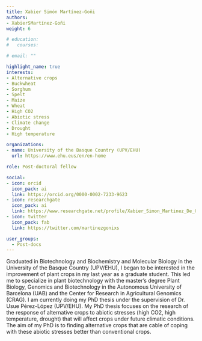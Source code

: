 ```yaml
---
title: Xabier Simón Martínez-Goñi
authors:
- XabierSMartínez-Goñi
weight: 6

# education:
#   courses:

# email: ""

highlight_name: true
interests:
- Alternative crops
- Buckwheat
- Sorghum
- Spelt
- Maize
- Wheat
- High CO2
- Abiotic stress
- Climate change
- Drought
- High temperature

organizations:
- name: University of the Basque Country (UPV/EHU)
  url: https://www.ehu.eus/en/en-home

role: Post-doctoral fellow

social:
- icon: orcid
  icon_pack: ai
  link: https://orcid.org/0000-0002-7233-9623
- icon: researchgate
  icon_pack: ai
  link: https://www.researchgate.net/profile/Xabier_Simon_Martinez_De_Goni
- icon: twitter
  icon_pack: fab
  link: https://twitter.com/martinezgonixs

user_groups: 
  - Post-docs
---
```


Graduated in Biotechnology and Biochemistry and Molecular Biology in the University of the Basque Country (UPV/EHU), I began to be interested in the improvement of plant crops in my last year as a graduate student. This led me to specialize in plant biotechnology with the master’s degree Plant Biology, Genomics and Biotechnology in the Autonomous University of Barcelona (UAB) and the Center for Research in Agricultural Genomics (CRAG). I am currently doing my PhD thesis under the supervision of Dr. Usue Pérez-López (UPV/EHU). My PhD thesis focuses on the research of the response of alternative crops to abiotic stresses (high CO2, high temperature, drought) that will affect crops under future climatic conditions. The aim of my PhD is to finding alternative crops that are cable of coping with these abiotic stresses better than conventional crops.
